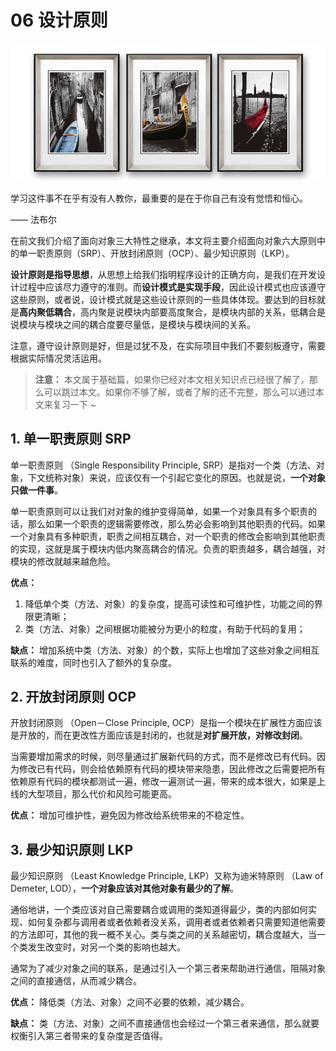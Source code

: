 # 06 设计原则

![](images/5d1049ae0001db2608250360.jpg)

学习这件事不在乎有没有人教你，最重要的是在于你自己有没有觉悟和恒心。

—— 法布尔

在前文我们介绍了面向对象三大特性之继承，本文将主要介绍面向对象六大原则中的单一职责原则（SRP）、开放封闭原则（OCP）、最少知识原则（LKP）。

**设计原则是指导思想**，从思想上给我们指明程序设计的正确方向，是我们在开发设计过程中应该尽力遵守的准则。而**设计模式是实现手段**，因此设计模式也应该遵守这些原则，或者说，设计模式就是这些设计原则的一些具体体现。要达到的目标就是**高内聚低耦合**，高内聚是说模块内部要高度聚合，是模块内部的关系，低耦合是说模块与模块之间的耦合度要尽量低，是模块与模块间的关系。

注意，遵守设计原则是好，但是过犹不及，在实际项目中我们不要刻板遵守，需要根据实际情况灵活运用。

> **注意：** 本文属于基础篇，如果你已经对本文相关知识点已经很了解了，那么可以跳过本文。如果你不够了解，或者了解的还不完整，那么可以通过本文来复习一下 ~

1\. 单一职责原则 SRP
--------------

单一职责原则 （Single Responsibility Principle, SRP）是指对一个类（方法、对象，下文统称对象）来说，应该仅有一个引起它变化的原因。也就是说，**一个对象只做一件事**。

单一职责原则可以让我们对对象的维护变得简单，如果一个对象具有多个职责的话，那么如果一个职责的逻辑需要修改，那么势必会影响到其他职责的代码。如果一个对象具有多种职责，职责之间相互耦合，对一个职责的修改会影响到其他职责的实现，这就是属于模块内低内聚高耦合的情况。负责的职责越多，耦合越强，对模块的修改就越来越危险。

**优点：**

1.  降低单个类（方法、对象）的复杂度，提高可读性和可维护性，功能之间的界限更清晰；
2.  类（方法、对象）之间根据功能被分为更小的粒度，有助于代码的复用；

**缺点：** 增加系统中类（方法、对象）的个数，实际上也增加了这些对象之间相互联系的难度，同时也引入了额外的复杂度。

2\. 开放封闭原则 OCP
--------------

开放封闭原则 （Open－Close Principle, OCP）是指一个模块在扩展性方面应该是开放的，而在更改性方面应该是封闭的，也就是**对扩展开放，对修改封闭**。

当需要增加需求的时候，则尽量通过扩展新代码的方式，而不是修改已有代码。因为修改已有代码，则会给依赖原有代码的模块带来隐患，因此修改之后需要把所有依赖原有代码的模块都测试一遍，修改一遍测试一遍，带来的成本很大，如果是上线的大型项目，那么代价和风险可能更高。

**优点：** 增加可维护性，避免因为修改给系统带来的不稳定性。

3\. 最少知识原则 LKP
--------------

最少知识原则 （Least Knowledge Principle, LKP）又称为迪米特原则 （Law of Demeter, LOD），**一个对象应该对其他对象有最少的了解**。

通俗地讲，一个类应该对自己需要耦合或调用的类知道得最少，类的内部如何实现、如何复杂都与调用者或者依赖者没关系，调用者或者依赖者只需要知道他需要的方法即可，其他的我一概不关心。类与类之间的关系越密切，耦合度越大，当一个类发生改变时，对另一个类的影响也越大。

通常为了减少对象之间的联系，是通过引入一个第三者来帮助进行通信，阻隔对象之间的直接通信，从而减少耦合。

**优点：** 降低类（方法、对象）之间不必要的依赖，减少耦合。

**缺点：** 类（方法、对象）之间不直接通信也会经过一个第三者来通信，那么就要权衡引入第三者带来的复杂度是否值得。